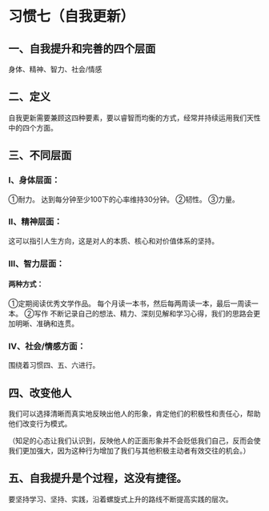 # 习惯七（自我更新）

## 一、自我提升和完善的四个层面

身体、精神、智力、社会/情感

## 二、定义

自我更新需要兼顾这四种要素，要以睿智而均衡的方式，经常并持续运用我们天性中的四个方面。

## 三、不同层面

### Ⅰ、身体层面：

①耐力。
达到每分钟至少100下的心率维持30分钟。
②韧性。
③力量。

### Ⅱ、精神层面：

这可以指引人生方向，这是对人的本质、核心和对价值体系的坚持。

### Ⅲ、智力层面：

#### 两种方式：

①定期阅读优秀文学作品。
每个月读一本书，然后每两周读一本，最后一周读一本。
②写作
不断记录自己的想法、精力、深刻见解和学习心得，我们的思路会更加明晰、准确和连贯。

### Ⅳ、社会/情感方面：

围绕着习惯四、五、六进行。

## 四、改变他人

我们可以选择清晰而真实地反映出他人的形象，肯定他们的积极性和责任心，帮助他们改变行为模式。

（知足的心态让我们认识到，反映他人的正面形象并不会贬低我们自己，反而会使我们更加强大，因为这种行为增加了我们与其他积极主动者有效交往的机会。）

## 五、自我提升是个过程，这没有捷径。

要坚持学习、坚持、实践，沿着螺旋式上升的路线不断提高实践的层次。